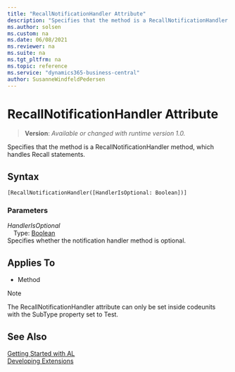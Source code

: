 ```yaml
---
title: "RecallNotificationHandler Attribute"
description: "Specifies that the method is a RecallNotificationHandler method, which handles Recall statements."
ms.author: solsen
ms.custom: na
ms.date: 06/08/2021
ms.reviewer: na
ms.suite: na
ms.tgt_pltfrm: na
ms.topic: reference
ms.service: "dynamics365-business-central"
author: SusanneWindfeldPedersen
---
```

[//]: # (START>DO_NOT_EDIT)
[//]: # (IMPORTANT:Do not edit any of the content between here and the END>DO_NOT_EDIT.)
[//]: # (Any modifications should be made in the .xml files in the ModernDev repo.)

# RecallNotificationHandler Attribute
> **Version**: _Available or changed with runtime version 1.0._

Specifies that the method is a RecallNotificationHandler method, which handles Recall statements.

## Syntax
```
[RecallNotificationHandler([HandlerIsOptional: Boolean])]
```

### Parameters

*HandlerIsOptional*  
&emsp;Type: [Boolean](../methods-auto/boolean/boolean-data-type.md)  
Specifies whether the notification handler method is optional.  


## Applies To

- Method

> [!NOTE]
> The RecallNotificationHandler attribute can only be set inside codeunits with the SubType property set to Test.

[//]: # (IMPORTANT: END>DO_NOT_EDIT)
## See Also  
[Getting Started with AL](../devenv-get-started.md)  
[Developing Extensions](../devenv-dev-overview.md)  